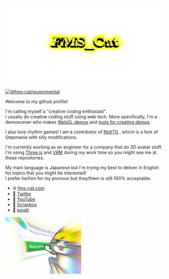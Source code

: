 <p align="center">
  <img alt="FMS_Cat" src="./images/fms_cat_gold.gif">
</p>

[![@fms-cat/experimental](https://badge.fury.io/js/%40fms-cat%2Fexperimental.svg)](https://badge.fury.io/js/%40fms-cat%2Fexperimental)

Welcome to my github profile!

I'm calling myself a "creative coding enthusiast".  
I usually do creative coding stuff using web tech. More specifically, I'm a demoscener who makes [WebGL demos](https://github.com/FMS-Cat/until) and [tools for creating demos](https://github.com/FMS-Cat/automaton).

I also love rhythm games! I am a contributor of [NotITG](https://notitg.heysora.net/) , which is a fork of Stepmania with silly modifications.

I'm currently working as an engineer for a company that do 3D avatar stuff.  
I'm using [Three.js](https://github.com/mrdoob/three.js) and [VRM](https://github.com/vrm-c/vrm-specification) during my work time so you might see me at these repositories.

My main language is Japanese but I'm trying my best to deliver in English for topics that you might be interested!  
I prefer he/him for my pronoun but they/them is still 100% acceptable.

- 🌐 [fms-cat.com](https://fms-cat.com)
- 💬 [Twitter](https://twitter.com/FMS_Cat)
- 📼 [YouTube](https://www.youtube.com/channel/UCK1Mn6u0vl3VeW5SCwMT1eg)
- 📝 [Scrapbox](https://scrapbox.io/fms-cat/)
- 🎺 [pouët](https://www.pouet.net/user.php?who=98998)

<img width="240px" alt="merge cat" src="./images/merge_cat.png">
